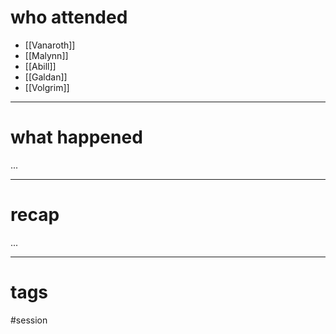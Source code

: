 # who attended

- [[Vanaroth]]
- [[Malynn]]
- [[Abill]]
- [[Galdan]]
- [[Volgrim]]

---
# what happened

...

---
# recap

...

---
# tags

#session